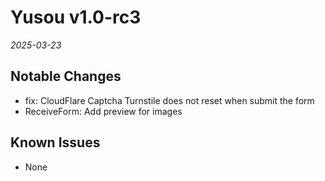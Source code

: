 # Yusou v1.0-rc3

_2025-03-23_

## Notable Changes

- fix: CloudFlare Captcha Turnstile does not reset when submit the form
- ReceiveForm: Add preview for images

## Known Issues

- None
